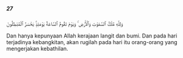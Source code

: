 ##### 27

<span class="ayah">وَلِلَّهِ مُلْكُ ٱلسَّمَٰوَٰتِ وَٱلْأَرْضِ ۚ وَيَوْمَ تَقُومُ ٱلسَّاعَةُ يَوْمَئِذٍۢ يَخْسَرُ ٱلْمُبْطِلُونَ</span>

<span class="ayah_translation">Dan hanya kepunyaan Allah kerajaan langit dan bumi. Dan pada hari terjadinya kebangkitan, akan rugilah pada hari itu orang-orang yang mengerjakan kebathilan.</span>
